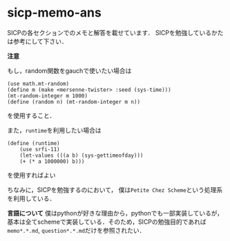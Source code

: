 sicp-memo-ans
=============

SICPの各セクションでのメモと解答を載せています．
SICPを勉強しているかたは参考にして下さい．


**注意**

もし，random関数をgauchで使いたい場合は

```
(use math.mt-random)
(define m (make <mersenne-twister> :seed (sys-time)))
(mt-random-integer m 1000)
(define (random n) (mt-random-integer m n))
```
を使用すること．

また，`runtime`を利用したい場合は
```
(define (runtime)
    (use srfi-11)
    (let-values (((a b) (sys-gettimeofday)))
    (+ (* a 1000000) b)))
```
を使用すればよい


ちなみに，SICPを勉強するのにおいて，
僕は`Petite Chez Scheme`という処理系を利用している．

**言語について**
僕はpythonが好きな理由から，pythonでも一部実装しているが，
基本は全てschemeで実装している．そのため，SICPの勉強目的であれば
`memo*.*.md`, `question*.*.md`だけを参照されたい．
